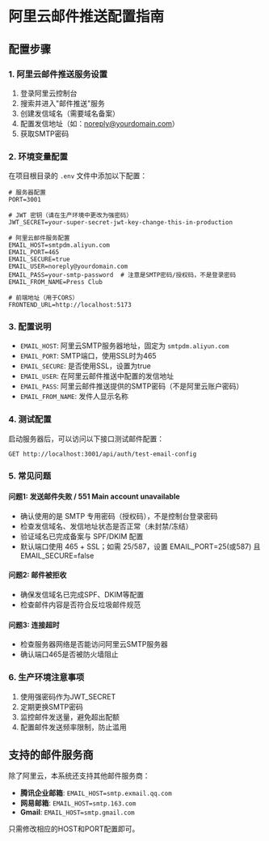 # 阿里云邮件推送配置指南

## 配置步骤

### 1. 阿里云邮件推送服务设置

1. 登录阿里云控制台
2. 搜索并进入"邮件推送"服务
3. 创建发信域名（需要域名备案）
4. 配置发信地址（如：noreply@yourdomain.com）
5. 获取SMTP密码

### 2. 环境变量配置

在项目根目录的 `.env` 文件中添加以下配置：

```env
# 服务器配置
PORT=3001

# JWT 密钥（请在生产环境中更改为强密码）
JWT_SECRET=your-super-secret-jwt-key-change-this-in-production

# 阿里云邮件服务配置
EMAIL_HOST=smtpdm.aliyun.com
EMAIL_PORT=465
EMAIL_SECURE=true
EMAIL_USER=noreply@yourdomain.com
EMAIL_PASS=your-smtp-password  # 注意是SMTP密码/授权码，不是登录密码
EMAIL_FROM_NAME=Press Club

# 前端地址（用于CORS）
FRONTEND_URL=http://localhost:5173
```

### 3. 配置说明

- `EMAIL_HOST`: 阿里云SMTP服务器地址，固定为 `smtpdm.aliyun.com`
- `EMAIL_PORT`: SMTP端口，使用SSL时为465
- `EMAIL_SECURE`: 是否使用SSL，设置为true
- `EMAIL_USER`: 在阿里云邮件推送中配置的发信地址
- `EMAIL_PASS`: 阿里云邮件推送提供的SMTP密码（不是阿里云账户密码）
- `EMAIL_FROM_NAME`: 发件人显示名称

### 4. 测试配置

启动服务器后，可以访问以下接口测试邮件配置：

```
GET http://localhost:3001/api/auth/test-email-config
```

### 5. 常见问题

#### 问题1: 发送邮件失败 / 551 Main account unavailable
- 确认使用的是 SMTP 专用密码（授权码），不是控制台登录密码
- 检查发信域名、发信地址状态是否正常（未封禁/冻结）
- 验证域名已完成备案与 SPF/DKIM 配置
- 默认端口使用 465 + SSL；如需 25/587，设置 EMAIL_PORT=25(或587) 且 EMAIL_SECURE=false

#### 问题2: 邮件被拒收
- 确保发信域名已完成SPF、DKIM等配置
- 检查邮件内容是否符合反垃圾邮件规范

#### 问题3: 连接超时
- 检查服务器网络是否能访问阿里云SMTP服务器
- 确认端口465是否被防火墙阻止

### 6. 生产环境注意事项

1. 使用强密码作为JWT_SECRET
2. 定期更换SMTP密码
3. 监控邮件发送量，避免超出配额
4. 配置邮件发送频率限制，防止滥用

## 支持的邮件服务商

除了阿里云，本系统还支持其他邮件服务商：

- **腾讯企业邮箱**: `EMAIL_HOST=smtp.exmail.qq.com`
- **网易邮箱**: `EMAIL_HOST=smtp.163.com`
- **Gmail**: `EMAIL_HOST=smtp.gmail.com`

只需修改相应的HOST和PORT配置即可。

